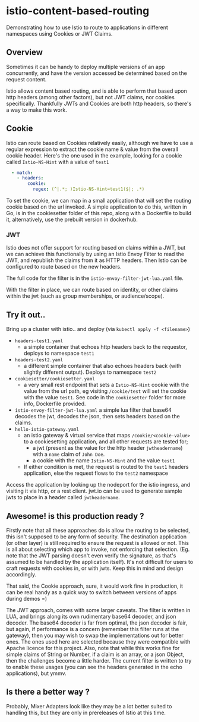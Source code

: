 # istio-content-based-routing
Demonstrating how to use Istio to route to applications in different namespaces using Cookies or JWT Claims.

## Overview
Sometimes it can be handy to deploy multiple versions of an app concurrently, and have the version accessed be determined based on the request content.

Istio allows content based routing, and is able to perform that based upon http headers (among other factors), but not JWT claims, nor cookies specifically. Thankfully JWTs and Cookies are both http headers, so there's a way to make this work. 

## Cookie
Istio can route based on Cookies relatively easily, although we have to use a regular expression to extract the cookie name & value from the overall cookie header. Here's the one used in the example, looking for a cookie called `Istio-NS-Hint` with a value of `test1`

```yaml
  - match:
    - headers:
        cookie:
          regex: (^|.*; )Istio-NS-Hint=test1($|; .*)
```          

To set the cookie, we can map in a small application that will set the routing cookie based on the url invoked. A simple application to do this, written in Go, is in the cookiesetter folder of this repo, along with a Dockerfile to build it, alternatively, use the prebuilt version in dockerhub.

### JWT
Istio does not offer support for routing based on claims within a JWT, but we can achieve this functionally by using an Istio Envoy Filter to read the JWT, and republish the claims from it as HTTP headers. Then Istio can be configured to route based on the new headers. 

The full code for the filter is in the `istio-envoy-filter-jwt-lua.yaml` file.

With the filter in place, we can route based on identity, or other claims within the jwt (such as group memberships, or audience/scope).

## Try it out..

Bring up a cluster with istio.. and deploy (via `kubectl apply -f <filename>`)

- `headers-test1.yaml` 
  - a simple container that echoes http headers back to the requestor, deploys to namespace `test1`
- `headers-test2.yaml` 
  - a different simple container that also echoes headers back (with slightly different output). Deploys to namespace `test2`
- `cookiesetter/cookiesetter.yaml`
  - a very small rest endpoint that sets a `Istio-NS-Hint` cookie with the value from the url path, eg visiting `/cookie/test` will set the cookie with the value `test1`. See code in the `cookiesetter` folder for more info, Dockerfile provided.
- `istio-envoy-filter-jwt-lua.yaml` a simple lua filter that base64 decodes the jwt, decodes the json, then sets headers based on the claims.
- `hello-istio-gateway.yaml` 
  - an istio gateway & virtual service that maps `/cookie/<cookie-value>` to a cookiesetting application, and all other requests are tested for; 
    - a jwt (present as the value for the http header `jwtheadername`) with a `name` claim of `John Doe`. 
    - a cookie with the name `Istio-NS-Hint` and the value `test1` 
  - If either condition is met, the request is routed to the `test1` headers application, else the request flows to the `test2` namespace
  
Access the application by looking up the nodeport for the istio ingress, and visiting it via http, or a rest client. 
jwt.io can be used to generate sample jwts to place in a header called `jwtheadername`.

## Awesome! is this production ready ?

Firstly note that all these approaches do is allow the routing to be selected, this isn't supposed to be any form of security. The destination application (or other layer) is still required to ensure the request is allowed or not. This is all about selecting which app to invoke, not enforcing that selection. (Eg. note that the JWT parsing doesn't even verify the signature, as that's assumed to be handled by the application itself). It's not difficult for users to craft requests with cookies in, or with jwts. Keep this in mind and design accordingly. 

That said, the Cookie approach, sure, it would work fine in production, it can be real handy as a quick way to switch between versions of apps during demos =)

The JWT approach, comes with some larger caveats. The filter is written in LUA, and brings along its own rudimentary base64 decoder, and json decoder. The base64 decoder is far from optimal, the json decoder is fair, but again, if performance is a concern (remember this filter runs at the gateway), then you may wish to swap the implementations out for better ones. The ones used here are selected because they were compatible with Apache licence for this project. Also, note that while this works fine for simple claims of String or Number, if a claim is an array, or a json Object, then the challenges become a little harder. The current filter is written to try to enable these usages (you can see the headers generated in the echo applications), but ymmv.

## Is there a better way ?

Probably, Mixer Adapters look like they may be a lot better suited to handling this, but they are only in prereleases of Istio at this time.

